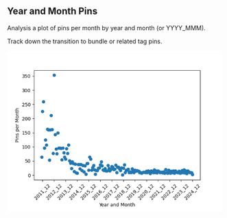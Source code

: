 
## Year and Month Pins

Analysis a plot of pins per month by year and month (or YYYY_MMM).

Track down the transition to bundle or related tag pins.

<img src="temp_01.png" width=500px>

